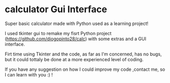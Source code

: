 # calculator Gui Interface

Super basic calculator made with Python used as a learning project!

I used tkinter gui to remake my fisrt Python project (https://github.com/diogopinto28/calc) with some extras and a GUI interface. 

Firt time using Tkinter and the code, as far as I'm concerned, has no bugs, but it could tottaly be done at a more experienced level of coding. 

If you have any suggestion on how I could improve my code ,contact me, so I can learn with you :) !

